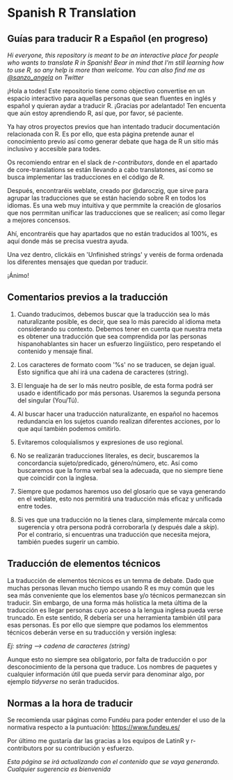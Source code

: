 
# Spanish R Translation

## Guías para traducir R a Español (en progreso)

_Hi everyone, this repository is meant to be an interactive place for people who wants to translate R in Spanish! Bear in mind that I'm still learning how to use R, so any help is more than welcome. You can also find me as [@sanzo_angela](https://twitter.com/sanzo_angela) on Twitter_

¡Hola a todes! Este repositorio tiene como objectivo convertise en un espacio interactivo para aquellas personas que sean fluentes en inglés y español y quieran aydar a traducir R. ¡Gracias por adelantado! Ten encuenta que aún estoy aprendiendo R, así que, por favor, sé paciente.

Ya hay otros proyectos previos que han intentado traducir documentación relacionada con R. Es por ello, que esta página pretende aunar el conocimiento previo así como generar debate que haga de R un sitio más inclusivo y accesible para todes.

Os recomiendo entrar en el slack de *r-contributors*, donde en el apartado de core-translations se están llevando a cabo translatones, así como se busca implementar las traducciones en el código de R. 

Después, encontraréis weblate, creado por @daroczig, que sirve para agrupar las traducciones que se están haciendo sobre R en todos los idiomas. Es una web muy intuitiva y que permmite la creación de glosarios que nos perrmitan unificar las traducciones que se realicen; así como llegar a mejores concensos. 

Ahí, encontraréis que hay apartados que no están traducidos al 100%, es aquí donde más se precisa vuestra ayuda. 

Una vez dentro, clickáis en 'Unfinished strings' y veréis de forma ordenada los diferentes mensajes que quedan por traducir. 

¡Ánimo!


## Comentarios previos a la traducción

1. Cuando traducimos, debemos buscar que la traducción sea lo más naturalizante posible, es decir, que sea lo más parecido al idioma meta considerando su contexto. Debemos tener en cuenta que nuestra meta es obtener una traducción que sea comprendida por las personas hispanohablantes sin hacer un esfuerzo lingüístico, pero respetando el contenido y mensaje final.

2. Los caracteres de formato coom '%s' no se traducen, se dejan igual. Esto significa que ahí irá una cadena de caracteres (string).

3. El lenguaje ha de ser lo más neutro posible, de esta forma podrá ser usado e identificado por más personas. Usaremos la segunda persona del singular 
(You/Tú).

4. Al buscar hacer una traducción naturalizante, en español no hacemos redundancia en los sujetos cuando realizan diferentes acciones, por lo que aquí también podemos omitirlo. 

5. Evitaremos coloquialismos y expresiones de uso regional. 

6. No se realizarán traducciones literales, es decir, buscaremos la concordancia sujeto/predicado, género/número, etc. Así como buscaremos que la forma verbal sea la adecuada, que no siempre tiene que coincidir con la inglesa.

7. Siempre que podamos haremos uso del glosario que se vaya generando en el weblate, esto nos permitirá una traducción más eficaz y unificada entre todes.

8. Si ves que una traducción no la tienes clara, simplemente márcala como sugerencia y otra persona podrá corroborarla (y después dale a _skip_). Por el contrario, si encuentras una traducción que necesita mejora, también puedes sugerir un cambio.


## Traducción de elementos técnicos

La traducción de elementos técnicos es un temma de debate. Dado que muchas personas llevan mucho tiempo usando R es muy común que les sea más conveniente que los elementos base y/o técnicos permanezcan sin traducir. Sin embargo, de una forma más holística la meta última de la traducción es llegar personas cuyo acceso a la lengua inglesa pueda verse truncado. En este sentido, R debería ser una herramienta también útil para esas personas. Es por ello que siempre que podamos los elemmentos técnicos deberán verse en su traducción y versión inglesa:

_Ej: string --> cadena de caracteres (string)_ 

Aunque esto no siempre sea obligatorio, por falta de traducción o por desconocimiento de la persona que traduce. Los nombres de paquetes y cualquier información útil que pueda servir para denominar algo, por ejemplo _tidyverse_ no serán traducidos. 

## Normas a la hora de traducir

Se recomienda usar páginas como Fundéu para poder entender el uso de la normativa respecto a la puntuación: https://www.fundeu.es/ 


Por último me gustaría dar las gracias a los equipos de LatinR y r-contributors por su contribución y esfuerzo. 


_Esta página se irá actualizando con el contenido que se vaya generando. Cualquier sugerencia es bienvenida_ 

